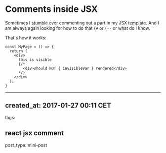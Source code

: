 # Comments inside JSX

Sometimes I stumble over commenting out a part in my JSX template.
And I am always again looking for how to do that `{#` or `{--`
or what do I know.

That's how it works:

```text
const MyPage = () => {
  return (
    <div>
      this is visible
      {/*
        <div>should NOT { invisibleVar } rendered</div>
      */}
    </div>
  );
}
```

---
created_at: 2017-01-27 00:11 CET
---
tags:

react
jsx
comment
---
post_type: mini-post
